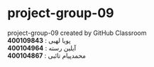 # project-group-09
project-group-09 created by GitHub Classroom<br>
<strong>400109843</strong> : پویا لهبی<br>
<strong>400104964</strong> : آیلین رسته<br>
<strong>400104867</strong> : محمدپیام تائبی<br>
